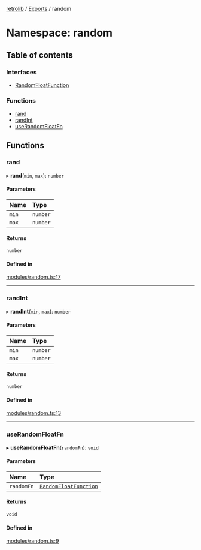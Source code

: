 [retrolib](../README.md) / [Exports](../modules.md) / random

# Namespace: random

## Table of contents

### Interfaces

- [RandomFloatFunction](../interfaces/random.RandomFloatFunction.md)

### Functions

- [rand](random.md#rand)
- [randInt](random.md#randint)
- [useRandomFloatFn](random.md#userandomfloatfn)

## Functions

### rand

▸ **rand**(`min`, `max`): `number`

#### Parameters

| Name | Type |
| :------ | :------ |
| `min` | `number` |
| `max` | `number` |

#### Returns

`number`

#### Defined in

[modules/random.ts:17](https://github.com/philbgarner/retrolib/blob/9942244/src/modules/random.ts#L17)

___

### randInt

▸ **randInt**(`min`, `max`): `number`

#### Parameters

| Name | Type |
| :------ | :------ |
| `min` | `number` |
| `max` | `number` |

#### Returns

`number`

#### Defined in

[modules/random.ts:13](https://github.com/philbgarner/retrolib/blob/9942244/src/modules/random.ts#L13)

___

### useRandomFloatFn

▸ **useRandomFloatFn**(`randomFn`): `void`

#### Parameters

| Name | Type |
| :------ | :------ |
| `randomFn` | [`RandomFloatFunction`](../interfaces/random.RandomFloatFunction.md) |

#### Returns

`void`

#### Defined in

[modules/random.ts:9](https://github.com/philbgarner/retrolib/blob/9942244/src/modules/random.ts#L9)
